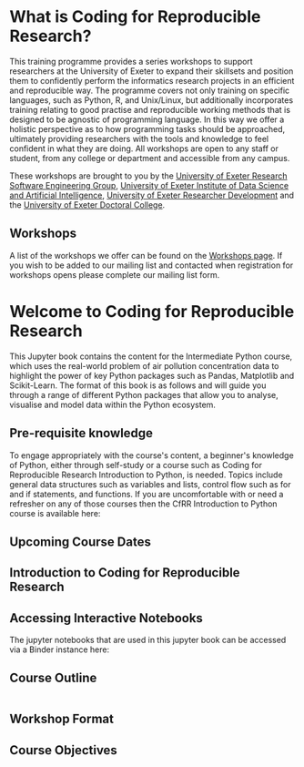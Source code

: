# What is Coding for Reproducible Research?
This training programme provides a series workshops to support researchers at the University of Exeter to expand their skillsets and position them to confidently perform the informatics research projects in an efficient and reproducible way. The programme covers not only training on specific languages, such as Python, R, and Unix/Linux, but additionally incorporates training relating to good practise and reproducible working methods that is designed to be agnostic of programming language. In this way we offer a holistic perspective as to how programming tasks should be approached, ultimately providing researchers with the tools and knowledge to feel confident in what they are doing. All workshops are open to any staff or student, from any college or department and accessible from any campus.



These workshops are brought to you by the [University of Exeter Research Software Engineering Group](https://www.exeter.ac.uk/research/software-engineering/), [University of Exeter Institute of Data Science and Artificial Intelligence](https://www.exeter.ac.uk/research/institutes/idsai/), [University of Exeter Researcher Development](https://www.exeter.ac.uk/research/doctoralcollege/researcherdevelopment/) and the [University of Exeter Doctoral College](https://www.exeter.ac.uk/research/doctoralcollege/).

## Workshops 

A list of the workshops we offer can be found on the [Workshops page](section_landing_pages/workshops.md). If you wish to be added to our mailing list and contacted when registration for workshops opens please complete our mailing list form.


# Welcome to Coding for Reproducible Research

This Jupyter book contains the content for the Intermediate Python course, which uses the real-world problem of air pollution concentration data to highlight the power of key Python packages such as Pandas, Matplotlib and Scikit-Learn. The format of this book is as follows and will guide you through a range of different Python packages that allow you to analyse, visualise and model data within the Python ecosystem.

## Pre-requisite knowledge

To engage appropriately with the course's content, a beginner's knowledge of Python, either through self-study or a course such as Coding for Reproducible Research Introduction to Python, is needed. Topics include general data structures such as variables and lists, control flow such as for and if statements, and functions. If you are uncomfortable with or need a refresher on any of those courses then the CfRR Introduction to Python course is available here:

## Upcoming Course Dates 

## Introduction to Coding for Reproducible Research

## Accessing Interactive Notebooks 

The jupyter notebooks that are used in this jupyter book can be accessed via a Binder instance here: 


## Course Outline

```{tableofcontents}
```

## Workshop Format

## Course Objectives